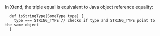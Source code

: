 In Xtend, the triple equal is equivalent to Java object reference equality:

```
  def isStringType(SomeType type) {
    type === STRING_TYPE // checks if type and STRING_TYPE point to the same object
  }
```

